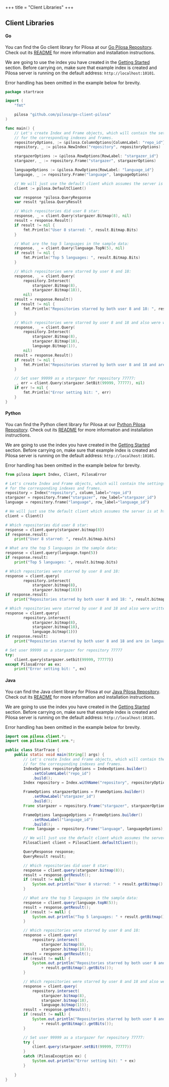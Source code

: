 +++
title = "Client Libraries"
+++

## Client Libraries


#### Go

You can find the Go client library for Pilosa at our [Go Pilosa Repository](https://github.com/pilosa/go-client-pilosa). Check out its [README](https://github.com/pilosa/go-client-pilosa/blob/master/README.md) for more information and installation instructions.

We are going to use the index you have created in the [Getting Started](../getting-started) section. Before carrying on, make sure that example index is created and Pilosa server is running on the default address: `http://localhost:10101`.

Error handling has been omitted in the example below for brevity.

```go
package startrace

import (
    "fmt"

    pilosa "github.com/pilosa/go-client-pilosa"
)

func main() {
    // Let's create Index and Frame objects, which will contain the settings
    // for the corresponding indexes and frames.
    repositoryOptions, := &pilosa.ColumnOptions{ColumnLabel: "repo_id"}
    repository, _ := pilosa.NewIndex("repository", repositoryOptions)

    stargazerOptions := &pilosa.RowOptions{RowLabel: "stargazer_id"}
    stargazer, _ := repository.Frame("stargazer", stargazerOptions)

    languageOptions := &pilosa.RowOptions{RowLabel: "language_id"}
    language, _ := repository.Frame("language", languageOptions)

    // We will just use the default client which assumes the server is at http://localhost:10101
    client := pilosa.DefaultClient()

    var response *pilosa.QueryResponse
    var result *pilosa.QueryResult

    // Which repositories did user 8 star:
    response, _ = client.Query(stargazer.Bitmap(8), nil)
    result = response.Result()
    if result != nil {
        fmt.Println("User 8 starred: ", result.Bitmap.Bits)
    }

    // What are the top 5 languages in the sample data:
    response, _ = client.Query(language.TopN(5), nil)
    if result != nil {
        fmt.Println("Top 5 languages: ", result.Bitmap.Bits)
    }

    // Which repositories were starred by user 8 and 18:
    response, _ = client.Query(
        repository.Intersect(
            stargazer.Bitmap(8),
            stargazer.Bitmap(18)),
        nil)
    result = response.Result()
    if result != nil {
        fmt.Println("Repositories starred by both user 8 and 18: ", result.Bitmap.Bits)
    }

    // Which repositories were starred by user 8 and 18 and also were written in language 1
    response, _ = client.Query(
        repository.Intersect(
            stargazer.Bitmap(8),
            stargazer.Bitmap(18),
            language.Bitmap(1)),
        nil)
    result = response.Result()
    if result != nil {
        fmt.Println("Repositories starred by both user 8 and 18 and are in language 1: ", result.Bitmap.Bits)
    }

    // Set user 99999 as a stargazer for repository 77777:
    _, err = client.Query(stargazer.SetBit(99999, 77777), nil)
    if err != nil {
        fmt.Println("Error setting bit: ", err)
    }
}
```

#### Python

You can find the Python client library for Pilosa at our [Python Pilosa Repository](https://github.com/pilosa/python-pilosa). Check out its [README](https://github.com/pilosa/python-pilosa/blob/master/README.rst) for more information and installation instructions.

We are going to use the index you have created in the [Getting Started](../getting-started) section. Before carrying on, make sure that example index is created and Pilosa server is running on the default address: `http://localhost:10101`.

Error handling has been omitted in the example below for brevity.

```python
from pilosa import Index, Client, PilosaError

# Let's create Index and Frame objects, which will contain the settings
# for the corresponding indexes and frames.
repository = Index("repository", column_label="repo_id")
stargazer = repository.frame("stargazer", row_label="stargazer_id")
language = repository.frame("language", row_label="language_id")

# We will just use the default client which assumes the server is at http://localhost:10101
client = Client()

# Which repositories did user 8 star:
response = client.query(stargazer.bitmap(8))
if response.result:
    print("User 8 starred: ", result.bitmap.bits)

# What are the top 5 languages in the sample data:
response = client.query(language.topn(5))
if response.result:
    print("Top 5 languages: ", result.bitmap.bits)

# Which repositories were starred by user 8 and 18:
response = client.query(
        repository.intersect(
            stargazer.bitmap(8),
            stargazer.bitmap(18)))
if response.result:
    print("Repositories starred by both user 8 and 18: ", result.bitmap.bits)

# Which repositories were starred by user 8 and 18 and also were written in language 1
response = client.query(
        repository.intersect(
            stargazer.bitmap(8),
            stargazer.bitmap(18),
            language.bitmap(1)))
if response.result:
    print("Repositories starred by both user 8 and 18 and are in language 1: ", result.bitmap.bits)

# Set user 99999 as a stargazer for repository 77777
try:
    client.query(stargazer.setbit(99999, 77777))
except PilosaError as ex:
    print("Error setting bit: ", ex)

```

#### Java

You can find the Java client library for Pilosa at our [Java Pilosa Repository](https://github.com/pilosa/java-pilosa). Check out its [README](https://github.com/pilosa/java-pilosa/blob/master/README.md) for more information and installation instructions.

We are going to use the index you have created in the [Getting Started](../getting-started) section. Before carrying on, make sure that example index is created and Pilosa server is running on the default address: `http://localhost:10101`.

Error handling has been omitted in the example below for brevity.

```java
import com.pilosa.client.*;
import com.pilosa.client.orm.*;

public class StarTrace {
    public static void main(String[] args) {
        // Let's create Index and Frame objects, which will contain the settings
        // for the corresponding indexes and frames.
        IndexOptions repositoryOptions = IndexOptions.builder()
            .setColumnLabel("repo_id")
            .build();
        Index repository = Index.withName("repository", repositoryOptions);

        FrameOptions stargazerOptions = FrameOptions.builder()
            .setRowLabel("stargazer_id")
            .build();
        Frame stargazer = repository.frame("stargazer", stargazerOptions);

        FrameOptions languageOptions = FrameOptions.builder()
            .setRowLabel("language_id")
            .build();        
        Frame language = repository.frame("language", languageOptions);

        // We will just use the default client which assumes the server is at http://localhost:10101
        PilosaClient client = PilosaClient.defaultClient();

        QueryResponse response;
        QueryResult result;

        // Which repositories did user 8 star:
        response = client.query(stargazer.bitmap(8));
        result = response.getResult();
        if (result != null) {
            System.out.println("User 8 starred: " + result.getBitmap().getBits());
        }

        // What are the top 5 languages in the sample data:
        response = client.query(language.topN(5));
        result = response.getResult();
        if (result != null) {
            System.out.println("Top 5 languages: " + result.getBitmap().getBits());
        }

        // Which repositories were starred by user 8 and 18:
        response = client.query(
            repository.intersect(
                stargazer.bitmap(8),
                stargazer.bitmap(18)));
        result = response.getResult();
        if (result != null) {
            System.out.println("Repositories starred by both user 8 and 18: "
                + result.getBitmap().getBits());
        }

        // Which repositories were starred by user 8 and 18 and also were written in language 1
        response = client.query(
            repository.intersect(
                stargazer.bitmap(8),
                stargazer.bitmap(18),
                language.bitmap(1)));
        result = response.getResult();
        if (result != null) {
            System.out.println("Repositories starred by both user 8 and 18 and are in language 1: "
                + result.getBitmap().getBits());
        }

        // Set user 99999 as a stargazer for repository 77777:
        try {
            client.query(stargazer.setBit(99999, 77777))
        }
        catch (PilosaException ex) {
            System.out.println("Error setting bit: " + ex)
        }
        
    }
}
```
